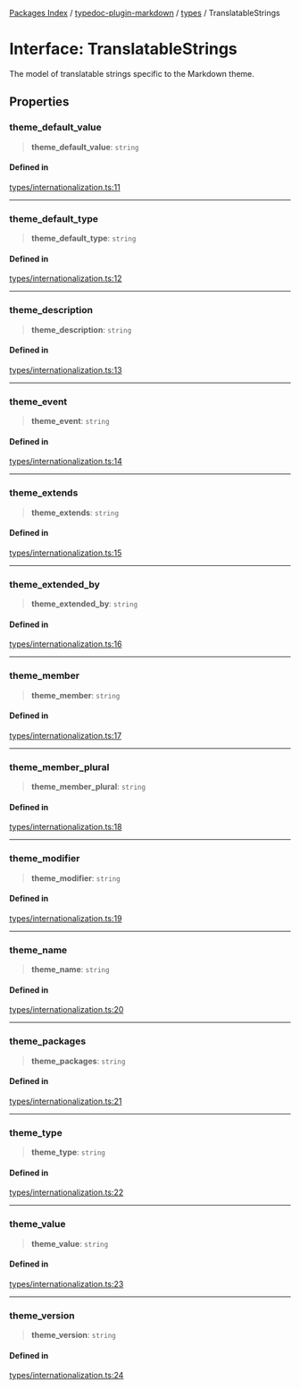 [Packages Index](../../../README.md) / [typedoc-plugin-markdown](../../README.md) / [types](../README.md) / TranslatableStrings

# Interface: TranslatableStrings

The model of translatable strings specific to the Markdown theme.

## Properties

### theme\_default\_value

> **theme\_default\_value**: `string`

#### Defined in

[types/internationalization.ts:11](https://github.com/typedoc2md/typedoc-plugin-markdown/blob/352ce41370cee18034e72b7c2f3874bbfe56f96f/packages/typedoc-plugin-markdown/src/types/internationalization.ts#L11)

***

### theme\_default\_type

> **theme\_default\_type**: `string`

#### Defined in

[types/internationalization.ts:12](https://github.com/typedoc2md/typedoc-plugin-markdown/blob/352ce41370cee18034e72b7c2f3874bbfe56f96f/packages/typedoc-plugin-markdown/src/types/internationalization.ts#L12)

***

### theme\_description

> **theme\_description**: `string`

#### Defined in

[types/internationalization.ts:13](https://github.com/typedoc2md/typedoc-plugin-markdown/blob/352ce41370cee18034e72b7c2f3874bbfe56f96f/packages/typedoc-plugin-markdown/src/types/internationalization.ts#L13)

***

### theme\_event

> **theme\_event**: `string`

#### Defined in

[types/internationalization.ts:14](https://github.com/typedoc2md/typedoc-plugin-markdown/blob/352ce41370cee18034e72b7c2f3874bbfe56f96f/packages/typedoc-plugin-markdown/src/types/internationalization.ts#L14)

***

### theme\_extends

> **theme\_extends**: `string`

#### Defined in

[types/internationalization.ts:15](https://github.com/typedoc2md/typedoc-plugin-markdown/blob/352ce41370cee18034e72b7c2f3874bbfe56f96f/packages/typedoc-plugin-markdown/src/types/internationalization.ts#L15)

***

### theme\_extended\_by

> **theme\_extended\_by**: `string`

#### Defined in

[types/internationalization.ts:16](https://github.com/typedoc2md/typedoc-plugin-markdown/blob/352ce41370cee18034e72b7c2f3874bbfe56f96f/packages/typedoc-plugin-markdown/src/types/internationalization.ts#L16)

***

### theme\_member

> **theme\_member**: `string`

#### Defined in

[types/internationalization.ts:17](https://github.com/typedoc2md/typedoc-plugin-markdown/blob/352ce41370cee18034e72b7c2f3874bbfe56f96f/packages/typedoc-plugin-markdown/src/types/internationalization.ts#L17)

***

### theme\_member\_plural

> **theme\_member\_plural**: `string`

#### Defined in

[types/internationalization.ts:18](https://github.com/typedoc2md/typedoc-plugin-markdown/blob/352ce41370cee18034e72b7c2f3874bbfe56f96f/packages/typedoc-plugin-markdown/src/types/internationalization.ts#L18)

***

### theme\_modifier

> **theme\_modifier**: `string`

#### Defined in

[types/internationalization.ts:19](https://github.com/typedoc2md/typedoc-plugin-markdown/blob/352ce41370cee18034e72b7c2f3874bbfe56f96f/packages/typedoc-plugin-markdown/src/types/internationalization.ts#L19)

***

### theme\_name

> **theme\_name**: `string`

#### Defined in

[types/internationalization.ts:20](https://github.com/typedoc2md/typedoc-plugin-markdown/blob/352ce41370cee18034e72b7c2f3874bbfe56f96f/packages/typedoc-plugin-markdown/src/types/internationalization.ts#L20)

***

### theme\_packages

> **theme\_packages**: `string`

#### Defined in

[types/internationalization.ts:21](https://github.com/typedoc2md/typedoc-plugin-markdown/blob/352ce41370cee18034e72b7c2f3874bbfe56f96f/packages/typedoc-plugin-markdown/src/types/internationalization.ts#L21)

***

### theme\_type

> **theme\_type**: `string`

#### Defined in

[types/internationalization.ts:22](https://github.com/typedoc2md/typedoc-plugin-markdown/blob/352ce41370cee18034e72b7c2f3874bbfe56f96f/packages/typedoc-plugin-markdown/src/types/internationalization.ts#L22)

***

### theme\_value

> **theme\_value**: `string`

#### Defined in

[types/internationalization.ts:23](https://github.com/typedoc2md/typedoc-plugin-markdown/blob/352ce41370cee18034e72b7c2f3874bbfe56f96f/packages/typedoc-plugin-markdown/src/types/internationalization.ts#L23)

***

### theme\_version

> **theme\_version**: `string`

#### Defined in

[types/internationalization.ts:24](https://github.com/typedoc2md/typedoc-plugin-markdown/blob/352ce41370cee18034e72b7c2f3874bbfe56f96f/packages/typedoc-plugin-markdown/src/types/internationalization.ts#L24)
